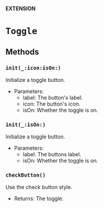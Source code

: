 **EXTENSION**

# `Toggle`

## Methods
### `init(_:icon:isOn:)`

Initialize a toggle button.
- Parameters:
  - label: The button's label.
  - icon: The button's icon.
  - isOn: Whether the toggle is on.

### `init(_:isOn:)`

Initialize a toggle button.
- Parameters:
  - label: The buttons label.
  - isOn: Whether the toggle is on.

### `checkButton()`

Use the check button style.
- Returns: The toggle.
